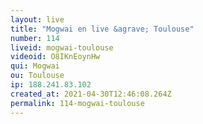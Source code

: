 ```yaml
---
layout: live
title: "Mogwai en live &agrave; Toulouse"
number: 114
liveid: mogwai-toulouse
videoid: O8IKnEoynHw
qui: Mogwai
ou: Toulouse
ip: 188.241.83.102
created_at: 2021-04-30T12:46:08.264Z
permalink: 114-mogwai-toulouse
---
```

